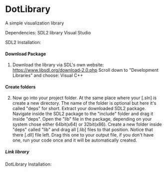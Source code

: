 # DotLibrary
A simple visualization library

Dependencies:
SDL2 library
Visual Studio

SDL2 Installation:
#### Download Package
1. Download the library via SDL's own website:
https://www.libsdl.org/download-2.0.php
Scroll down to "Development Libraries" and choose: 
Visual C++

#### Create folders
2. Now go into your project folder. At the same place where your [.sln] is create a new directory.
The name of the folder is optional but here it's called "deps" for short.
Extract your downloaded SDL2 package.
Navigate inside the SDL2 package to the "include" folder and drag it inside "deps".
Open the "lib" file in the package, depending on your system chose either 64bit(x64) or 32bit(x86).
Create a new folder inside "deps" called "lib" and drag all [.lib] files to that position.
Notice that there [.dll] file left. Drag this one to your output file, if you don't have one, run your code once and it will be automatically created.

##### Link library
DotLibrary Installation:
